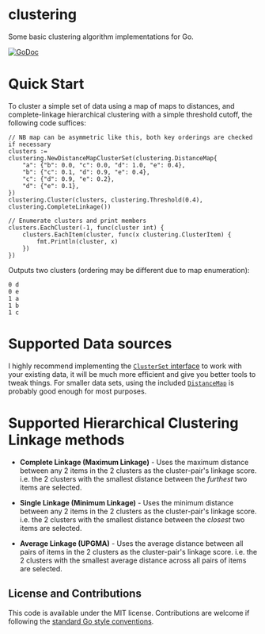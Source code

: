 # clustering
Some basic clustering algorithm implementations for Go.

[![GoDoc](https://godoc.org/github.com/pbnjay/clustering?status.svg)](https://godoc.org/github.com/pbnjay/clustering)

# Quick Start
To cluster a simple set of data using a map of maps to distances, and
complete-linkage hierarchical clustering with a simple threshold cutoff, the
following code suffices:

  	// NB map can be asymmetric like this, both key orderings are checked if necessary
	clusters := clustering.NewDistanceMapClusterSet(clustering.DistanceMap{
		"a": {"b": 0.0, "c": 0.0, "d": 1.0, "e": 0.4},
		"b": {"c": 0.1, "d": 0.9, "e": 0.4},
		"c": {"d": 0.9, "e": 0.2},
		"d": {"e": 0.1},
	})
	clustering.Cluster(clusters, clustering.Threshold(0.4), clustering.CompleteLinkage())

	// Enumerate clusters and print members
	clusters.EachCluster(-1, func(cluster int) {
		clusters.EachItem(cluster, func(x clustering.ClusterItem) {
			fmt.Println(cluster, x)
		})
	})

 Outputs two clusters (ordering may be different due to map enumeration):

    0 d
    0 e
    1 a
    1 b
    1 c

# Supported Data sources

I highly recommend implementing the [`ClusterSet` interface](http://godoc.org/github.com/pbnjay/clustering#ClusterSet) to work with your existing data, it will be much more efficient and give you better tools to tweak things. For smaller data sets, using the included [`DistanceMap`](http://godoc.org/github.com/pbnjay/clustering#DistanceMap) is probably good enough for most purposes.

# Supported Hierarchical Clustering Linkage methods

* **Complete Linkage (Maximum Linkage)** - Uses the maximum distance between any 2 items in the 2 clusters as the cluster-pair's linkage score. i.e. the 2 clusters with the smallest distance between the *furthest* two items are selected.

* **Single Linkage (Minimum Linkage)** - Uses the minimum distance between any 2 items in the 2 clusters as the cluster-pair's linkage score. i.e. the 2 clusters with the smallest distance between the *closest* two items are selected.

* **Average Linkage (UPGMA)** - Uses the average distance between all pairs of items in the 2 clusters as the cluster-pair's linkage score. i.e. the 2 clusters with the smallest average distance across all pairs of items are selected.

## License and Contributions

This code is available under the MIT license. Contributions are welcome if following the [standard Go style conventions](https://github.com/golang/go/wiki/CodeReviewComments).
